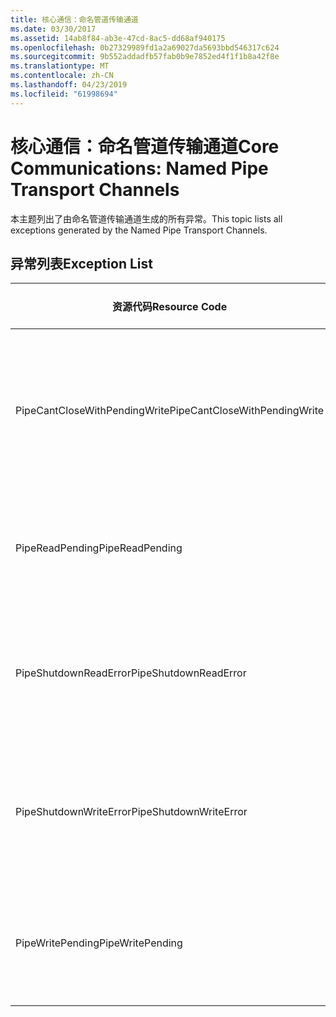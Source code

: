 ```yaml
---
title: 核心通信：命名管道传输通道
ms.date: 03/30/2017
ms.assetid: 14ab8f84-ab3e-47cd-8ac5-dd68af940175
ms.openlocfilehash: 0b27329989fd1a2a69027da5693bbd546317c624
ms.sourcegitcommit: 9b552addadfb57fab0b9e7852ed4f1f1b8a42f8e
ms.translationtype: MT
ms.contentlocale: zh-CN
ms.lasthandoff: 04/23/2019
ms.locfileid: "61998694"
---
```

# <a name="core-communications-named-pipe-transport-channels"></a><span data-ttu-id="30d56-102">核心通信：命名管道传输通道</span><span class="sxs-lookup"><span data-stu-id="30d56-102">Core Communications: Named Pipe Transport Channels</span></span>
<span data-ttu-id="30d56-103">本主题列出了由命名管道传输通道生成的所有异常。</span><span class="sxs-lookup"><span data-stu-id="30d56-103">This topic lists all exceptions generated by the Named Pipe Transport Channels.</span></span>  
  
## <a name="exception-list"></a><span data-ttu-id="30d56-104">异常列表</span><span class="sxs-lookup"><span data-stu-id="30d56-104">Exception List</span></span>  
  
|<span data-ttu-id="30d56-105">资源代码</span><span class="sxs-lookup"><span data-stu-id="30d56-105">Resource Code</span></span>|<span data-ttu-id="30d56-106">资源字符串</span><span class="sxs-lookup"><span data-stu-id="30d56-106">Resource String</span></span>|  
|-------------------|---------------------|  
|<span data-ttu-id="30d56-107">PipeCantCloseWithPendingWrite</span><span class="sxs-lookup"><span data-stu-id="30d56-107">PipeCantCloseWithPendingWrite</span></span>|<span data-ttu-id="30d56-108">对管道的写入操作挂起时无法关闭管道。</span><span class="sxs-lookup"><span data-stu-id="30d56-108">The pipe cannot be closed while a write operation to the pipe is pending.</span></span>|  
|<span data-ttu-id="30d56-109">PipeReadPending</span><span class="sxs-lookup"><span data-stu-id="30d56-109">PipeReadPending</span></span>|<span data-ttu-id="30d56-110">正在对管道执行读取操作。</span><span class="sxs-lookup"><span data-stu-id="30d56-110">A read operation is in progress for the pipe.</span></span>|  
|<span data-ttu-id="30d56-111">PipeShutdownReadError</span><span class="sxs-lookup"><span data-stu-id="30d56-111">PipeShutdownReadError</span></span>|<span data-ttu-id="30d56-112">管道“关闭”指示符的读取操作失败。</span><span class="sxs-lookup"><span data-stu-id="30d56-112">The read operation of the pipe 'shutdown' indicator failed.</span></span>|  
|<span data-ttu-id="30d56-113">PipeShutdownWriteError</span><span class="sxs-lookup"><span data-stu-id="30d56-113">PipeShutdownWriteError</span></span>|<span data-ttu-id="30d56-114">管道“关闭”指示符的写入操作失败。</span><span class="sxs-lookup"><span data-stu-id="30d56-114">The write operation of the pipe 'shutdown' indicator failed.</span></span>|  
|<span data-ttu-id="30d56-115">PipeWritePending</span><span class="sxs-lookup"><span data-stu-id="30d56-115">PipeWritePending</span></span>|<span data-ttu-id="30d56-116">正在对管道执行写入操作。</span><span class="sxs-lookup"><span data-stu-id="30d56-116">A write operation is in progress for the pipe.</span></span>|
